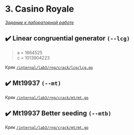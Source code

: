 # 3. Casino Royale

*[Задание к лабораторной работе](https://docs.google.com/document/d/1HY7Dl-5itYD3C_gkueBvvBFpT4CecGPiR30BsARlTpQ/edit)*

## :heavy_check_mark: Linear congruential generator `(--lcg)`
>a = 1664525\
>c = 1013904223

Кряк [`/internal/lab3/rng/crack/lcg/lcg.go`](https://github.com/volvinbur1/security/blob/main/internal/lab3/rng/crack/lcg/lcg.go)

## :heavy_check_mark: Mt19937 `(--mt)`
Кряк [`/internal/lab3/rng/crack/mt/mt.go`](https://github.com/volvinbur1/security/blob/main/internal/lab3/rng/crack/mt/mt.go#L13)

## :heavy_check_mark: Mt19937 Better seeding `(--mtb)`
Кряк [`/internal/lab3/rng/crack/mt/mt.go`](https://github.com/volvinbur1/security/blob/main/internal/lab3/rng/crack/mt/mt.go#L38)